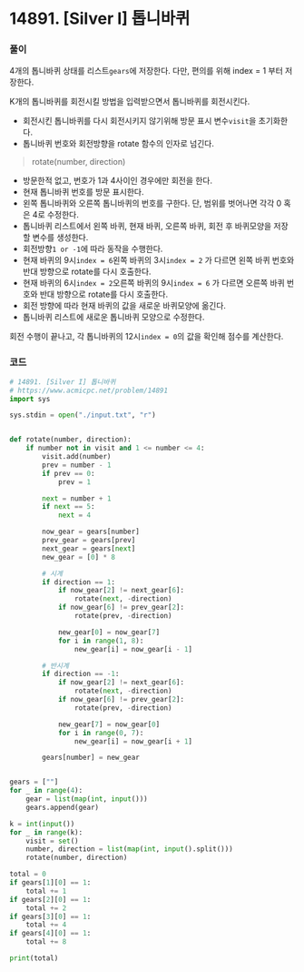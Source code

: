 # 14891. [Silver I] 톱니바퀴

### 풀이

4개의 톱니바퀴 상태를 리스트`gears`에 저장한다. 다만, 편의를 위해 index = 1 부터 저장한다.

K개의 톱니바퀴를 회전시킬 방법을 입력받으면서 톱니바퀴를 회전시킨다.

- 회전시킨 톱니바퀴를 다시 회전시키지 않기위해 방문 표시 변수`visit`을 초기화한다.
- 톱니바퀴 번호와 회전방향을 rotate 함수의 인자로 넘긴다.

> rotate(number, direction)

- 방문한적 없고, 번호가 1과 4사이인 경우에만 회전을 한다.
- 현재 톱니바퀴 번호를 방문 표시한다.
- 왼쪽 톱니바퀴와 오른쪽 톱니바퀴의 번호를 구한다. 단, 범위를 벗어나면 각각 0 혹은 4로 수정한다.
- 톱니바퀴 리스트에서 왼쪽 바퀴, 현재 바퀴, 오른쪽 바퀴, 회전 후 바퀴모양을 저장할 변수를 생성한다.
- 회전방향`1 or -1`에 따라 동작을 수행한다.
- 현재 바퀴의 9시`index = 6`왼쪽 바퀴의 3시`index = 2` 가 다르면 왼쪽 바퀴 번호와 반대 방향으로 rotate를 다시 호출한다.
- 현재 바퀴의 6시`index = 2`오른쪽 바퀴의 9시`index = 6` 가 다르면 오른쪽 바퀴 번호와 반대 방향으로 rotate를 다시 호출한다.
- 회전 방향에 따라 현재 바퀴의 값을 새로운 바퀴모양에 옮긴다.
- 톱니바퀴 리스트에 새로운 톱니바퀴 모양으로 수정한다.

회전 수행이 끝나고, 각 톱니바퀴의 12시`index = 0`의 값을 확인해 점수를 계산한다.

### 코드

```python
# 14891. [Silver I] 톱니바퀴
# https://www.acmicpc.net/problem/14891
import sys

sys.stdin = open("./input.txt", "r")


def rotate(number, direction):
	if number not in visit and 1 <= number <= 4:
		visit.add(number)
		prev = number - 1
		if prev == 0:
			prev = 1

		next = number + 1
		if next == 5:
			next = 4

		now_gear = gears[number]
		prev_gear = gears[prev]
		next_gear = gears[next]
		new_gear = [0] * 8

		# 시계
		if direction == 1:
			if now_gear[2] != next_gear[6]:
				rotate(next, -direction)
			if now_gear[6] != prev_gear[2]:
				rotate(prev, -direction)

			new_gear[0] = now_gear[7]
			for i in range(1, 8):
				new_gear[i] = now_gear[i - 1]

		# 반시계
		if direction == -1:
			if now_gear[2] != next_gear[6]:
				rotate(next, -direction)
			if now_gear[6] != prev_gear[2]:
				rotate(prev, -direction)

			new_gear[7] = now_gear[0]
			for i in range(0, 7):
				new_gear[i] = now_gear[i + 1]

		gears[number] = new_gear


gears = [""]
for _ in range(4):
	gear = list(map(int, input()))
	gears.append(gear)

k = int(input())
for _ in range(k):
	visit = set()
	number, direction = list(map(int, input().split()))
	rotate(number, direction)

total = 0
if gears[1][0] == 1:
	total += 1
if gears[2][0] == 1:
	total += 2
if gears[3][0] == 1:
	total += 4
if gears[4][0] == 1:
	total += 8

print(total)

```

